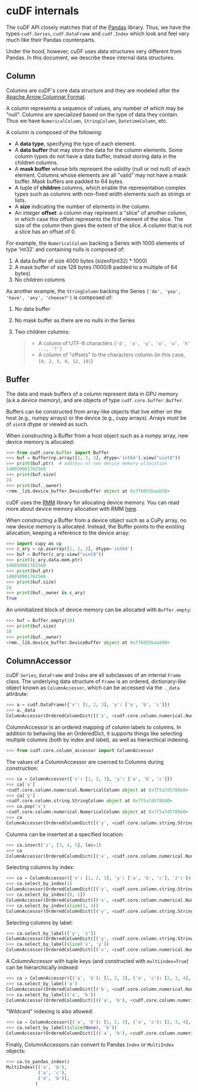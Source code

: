 # cuDF internals

The cuDF API closely matches that of the
[Pandas](https://pandas.pydata.org/) library. Thus, we have the types
`cudf.Series`, `cudf.DataFrame` and `cudf.Index` which look and
feel very much like their Pandas counterparts.

Under the hood, however, cuDF uses data structures very different from
Pandas. In this document, we describe these internal data structures.

## Column

Columns are cuDF's core data structure and they are modeled after the
[Apache Arrow Columnar
Format](https://arrow.apache.org/docs/format/Columnar.html).

A column represents a sequence of values, any number of which may be
"null". Columns are specialized based on the type of data they contain.
Thus we have `NumericalColumn`, `StringColumn`, `DatetimeColumn`,
etc.

A column is composed of the following:

- A **data type**, specifying the type of each element.
- A **data buffer** that may store the data for the column elements.
  Some column types do not have a data buffer, instead storing data in
  the children columns.
- A **mask buffer** whose bits represent the validity (null or not
  null) of each element. Columns whose elements are all "valid" may not
  have a mask buffer. Mask buffers are padded to 64 bytes.
- A tuple of **children** columns, which enable the representation
  complex types such as columns with non-fixed width elements such as
  strings or lists.
- A **size** indicating the number of elements in the column.
- An integer **offset**: a column may represent a "slice" of another
  column, in which case this offset represents the first element of the
  slice. The size of the column then gives the extent of the slice. A
  column that is not a slice has an offset of 0.

For example, the `NumericalColumn` backing a Series with 1000 elements
of type 'int32' and containing nulls is composed of:

1. A data buffer of size 4000 bytes (sizeof(int32) * 1000)
2. A mask buffer of size 128 bytes (1000/8 padded to a multiple of 64
   bytes)
3. No children columns

As another example, the `StringColumn` backing the Series
`['do', 'you', 'have', 'any', 'cheese?']` is composed of:

1. No data buffer
2. No mask buffer as there are no nulls in the Series
3. Two children columns:

   > - A column of UTF-8 characters
   >   `['d', 'o', 'y', 'o', 'u', 'h' ..., '?']`
   > - A column of "offsets" to the characters column (in this case,
   >   `[0, 2, 5, 9, 12, 19]`)

## Buffer

The data and mask buffers of a column represent data in GPU memory
(a.k.a *device memory*), and are objects of type
`cudf.core.buffer.Buffer`.

Buffers can be constructed from array-like objects that live either on
the host (e.g., numpy arrays) or the device (e.g., cupy arrays). Arrays
must be of `uint8` dtype or viewed as such.

When constructing a Buffer from a host object such as a numpy array, new
device memory is allocated:

```python
>>> from cudf.core.buffer import Buffer
>>> buf = Buffer(np.array([1, 2, 3], dtype='int64').view("uint8"))
>>> print(buf.ptr)  # address of new device memory allocation
140050901762560
>>> print(buf.size)
24
>>> print(buf._owner)
<rmm._lib.device_buffer.DeviceBuffer object at 0x7f6055baab50>
```

cuDF uses the [RMM](https://github.com/rapidsai/rmm) library for
allocating device memory. You can read more about device memory
allocation with RMM
[here](https://github.com/rapidsai/rmm#devicebuffers).

When constructing a Buffer from a device object such as a CuPy array, no
new device memory is allocated. Instead, the Buffer points to the
existing allocation, keeping a reference to the device array:

```python
>>> import cupy as cp
>>> c_ary = cp.asarray([1, 2, 3], dtype='int64')
>>> buf = Buffer(c_ary.view("uint8"))
>>> print(c_ary.data.mem.ptr)
140050901762560
>>> print(buf.ptr)
140050901762560
>>> print(buf.size)
24
>>> print(buf._owner is c_ary)
True
```

An uninitialized block of device memory can be allocated with
`Buffer.empty`:

```python
>>> buf = Buffer.empty(10)
>>> print(buf.size)
10
>>> print(buf._owner)
<rmm._lib.device_buffer.DeviceBuffer object at 0x7f6055baa890>
```

## ColumnAccessor

cuDF `Series`, `DataFrame` and `Index` are all subclasses of an
internal `Frame` class. The underlying data structure of `Frame` is
an ordered, dictionary-like object known as `ColumnAccessor`, which
can be accessed via the `._data` attribute:

```python
>>> a = cudf.DataFrame({'x': [1, 2, 3], 'y': ['a', 'b', 'c']})
>>> a._data
ColumnAccessor(OrderedColumnDict([('x', <cudf.core.column.numerical.NumericalColumn object at 0x7f5a7d12e050>), ('y', <cudf.core.column.string.StringColumn object at 0x7f5a7d12e320>)]), multiindex=False, level_names=(None,))
```

ColumnAccessor is an ordered mapping of column labels to columns. In
addition to behaving like an OrderedDict, it supports things like
selecting multiple columns (both by index and label), as well as
hierarchical indexing.

```python
>>> from cudf.core.column_accessor import ColumnAccessor
```

The values of a ColumnAccessor are coerced to Columns during
construction:

```python
>>> ca = ColumnAccessor({'x': [1, 2, 3], 'y': ['a', 'b', 'c']})
>>> ca['x']
<cudf.core.column.numerical.NumericalColumn object at 0x7f5a7d5789e0>
>>> ca['y']
<cudf.core.column.string.StringColumn object at 0x7f5a7d578b90>
>>> ca.pop('x')
<cudf.core.column.numerical.NumericalColumn object at 0x7f5a7d5789e0>
>>> ca
ColumnAccessor(OrderedColumnDict([('y', <cudf.core.column.string.StringColumn object at 0x7f5a7d578b90>)]), multiindex=False, level_names=(None,))
```

Columns can be inserted at a specified location:

```python
>>> ca.insert('z', [3, 4, 5], loc=1)
>>> ca
ColumnAccessor(OrderedColumnDict([('x', <cudf.core.column.numerical.NumericalColumn object at 0x7f5a7d578dd0>), ('z', <cudf.core.column.numerical.NumericalColumn object at 0x7f5a7d578680>), ('y', <cudf.core.column.string.StringColumn object at 0x7f5a7d12e3b0>)]), multiindex=False, level_names=(None,))
```

Selecting columns by index:

```python
>>> ca = ColumnAccessor({'x': [1, 2, 3], 'y': ['a', 'b', 'c'], 'z': [4, 5, 6]})
>>> ca.select_by_index(1)
ColumnAccessor(OrderedColumnDict([('y', <cudf.core.column.string.StringColumn object at 0x7f5a7d578830>)]), multiindex=False, level_names=(None,))
>>> ca.select_by_index([0, 1])
ColumnAccessor(OrderedColumnDict([('x', <cudf.core.column.numerical.NumericalColumn object at 0x7f5a7d5789e0>), ('y', <cudf.core.column.string.StringColumn object at 0x7f5a7d578830>)]), multiindex=False, level_names=(None,))
>>> ca.select_by_index(slice(1, 3))
ColumnAccessor(OrderedColumnDict([('y', <cudf.core.column.string.StringColumn object at 0x7f5a7d578830>), ('z', <cudf.core.column.numerical.NumericalColumn object at 0x7f5a7d5788c0>)]), multiindex=False, level_names=(None,))
```

Selecting columns by label:

```python
>>> ca.select_by_label(['y', 'z'])
ColumnAccessor(OrderedColumnDict([('y', <cudf.core.column.string.StringColumn object at 0x7f5a7d578830>), ('z', <cudf.core.column.numerical.NumericalColumn object at 0x7f5a7d5788c0>)]), multiindex=False, level_names=(None,))
>>> ca.select_by_label(slice('x', 'y'))
ColumnAccessor(OrderedColumnDict([('x', <cudf.core.column.numerical.NumericalColumn object at 0x7f5a7d5789e0>), ('y', <cudf.core.column.string.StringColumn object at 0x7f5a7d578830>)]), multiindex=False, level_names=(None,))
```

A ColumnAccessor with tuple keys (and constructed with
`multiindex=True`) can be hierarchically indexed:

```python
>>> ca = ColumnAccessor({('a', 'b'): [1, 2, 3], ('a', 'c'): [2, 3, 4], 'b': [4, 5, 6]}, multiindex=True)
>>> ca.select_by_label('a')
ColumnAccessor(OrderedColumnDict([('b', <cudf.core.column.numerical.NumericalColumn object at 0x7f5a7d5789e0>), ('c', <cudf.core.column.numerical.NumericalColumn object at 0x7f5a7d578dd0>)]), multiindex=False, level_names=(None,))
>>> ca.select_by_label(('a', 'b'))
ColumnAccessor(OrderedColumnDict([(('a', 'b'), <cudf.core.column.numerical.NumericalColumn object at 0x7f5a7d5789e0>)]), multiindex=False, level_names=(None,))
```

"Wildcard" indexing is also allowed:

```python
>>> ca = ColumnAccessor({('a', 'b'): [1, 2, 3], ('a', 'c'): [2, 3, 4], ('d', 'b'): [4, 5, 6]}, multiindex=True)
>>> ca.select_by_label((slice(None), 'b'))
ColumnAccessor(OrderedColumnDict([(('a', 'b'), <cudf.core.column.numerical.NumericalColumn object at 0x7f5a7d578830>), (('d', 'b'), <cudf.core.column.numerical.NumericalColumn object at 0x7f5a7d578680>)]), multiindex=True, level_names=(None, None))
```

Finally, ColumnAccessors can convert to Pandas `Index` or
`MultiIndex` objects:

```python
>>> ca.to_pandas_index()
MultiIndex([('a', 'b'),
            ('a', 'c'),
            ('d', 'b')],
           )
```
